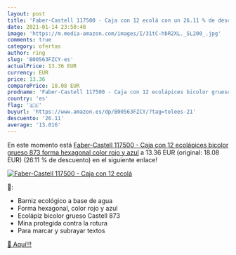 ```yaml
---
layout: post
title: 'Faber-Castell 117500 - Caja con 12 ecolá con un 26.11 % de descuento'
date: 2021-01-14 23:50:48
image: 'https://m.media-amazon.com/images/I/31tC-hbR2XL._SL200_.jpg'
comments: true
category: ofertas
author: ring
slug: 'B00563FZCY-es'
actualPrice: 13.36 EUR
currency: EUR
price: 13.36
comparePrice: 18.08 EUR
prodname: 'Faber-Castell 117500 - Caja con 12 ecolápices bicolor grueso 873  forma hexagonal  color rojo y azul'
country: 'es'
flag: '🇪🇸'
buyurl: 'https://www.amazon.es/dp/B00563FZCY/?tag=tolees-21'
descuento: '26.11'
average: '13.016'
---
```


En este momento está [Faber-Castell 117500 - Caja con 12 ecolápices bicolor grueso 873  forma hexagonal  color rojo y azul](https://www.amazon.es/dp/B00563FZCY/?tag=tolees-21) a 13.36 EUR (original: 18.08 EUR) (26.11 %  de descuento) en el siguiente enlace!

[![Faber-Castell 117500 - Caja con 12 ecolá](https://m.media-amazon.com/images/I/31tC-hbR2XL._SL200_.jpg)](https://www.amazon.es/dp/B00563FZCY/?tag=tolees-21)

🔎:

- Barniz ecológico a base de agua
- Forma hexagonal, color rojo y azul
- Ecolápiz bicolor grueso Castell 873
- Mina protegida contra la rotura
- Para marcar y subrayar textos

[🛒 Aquí!!!](https://www.amazon.es/dp/B00563FZCY/?tag=tolees-21)
